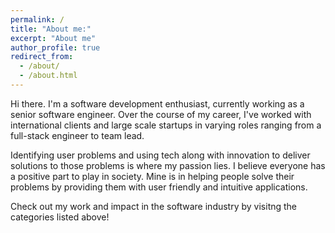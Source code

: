 ```yaml
---
permalink: /
title: "About me:"
excerpt: "About me"
author_profile: true
redirect_from: 
  - /about/
  - /about.html
---
```


Hi there. I'm a software development enthusiast, currently working as a senior software engineer. Over the course of my career, I've worked with international clients and large scale startups in varying roles ranging from a full-stack engineer to team lead.

Identifying user problems and using tech along with innovation to deliver solutions to those problems is where my passion lies. I believe everyone has a positive part to play in society. Mine is in helping people solve their problems by providing them with user friendly and intuitive applications.

Check out my work and impact in the software industry by visitng the categories listed above!
